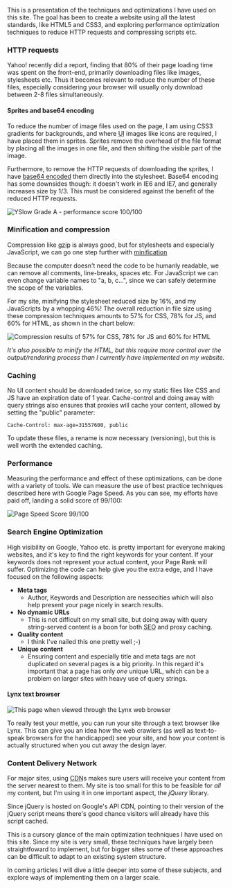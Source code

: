 This is a presentation of the techniques and optimizations I have used on this site. The goal has been to create a website using all the latest standards, like HTML5 and CSS3, and exploring performance optimization techniques to reduce HTTP requests and compressing scripts etc.

<!-- more-->

### HTTP requests

Yahoo! recently did a report, finding that 80% of their page loading time was spent on the front-end, primarily downloading files like images, stylesheets etc. Thus it becomes relevant to reduce the number of these files, especially considering your browser will usually only download between 2-8 files simultaneously.

#### Sprites and base64 encoding

<div class="floatright">
    <span class="linkedin"></span>
    <span class="facebook"></span>
    <span class="twitter"></span>
</div>

To reduce the number of image files used on the page, I am using CSS3 gradients for backgrounds, and where <abbr title="title='User Interface'">UI</abbr> images like icons are required, I have placed them in sprites. Sprites remove the overhead of the file format by placing all the images in one file, and then shifting the visible part of the image.
      
Furthermore, to remove the HTTP requests of downloading the sprites, I have [base64 encoded](/tools/base64.html "Tools: Base64 Encoder") them directly into the stylesheet. Base64 encoding has some downsides though: it doesn't work in IE6 and IE7, and generally increases size by 1/3. This must be considered against the benefit of the reduced HTTP requests.

![YSlow Grade A - performance score 100/100](/images/portfolio/site-optimization/yslow-smallsite.png)

### Minification and compression

Compression like <abbr title="GNU zip">gzip</abbr> is always good, but for stylesheets and especially JavaScript, we can go one step further with [minification](/tools/minifier.html "Tools: Script Minifier")

Because the computer doesn't need the code to be humanly readable, we can remove all comments, line-breaks, spaces etc. For JavaScript we can even change variable names to "a, b, c...", since we can safely determine the scope of the variables.
      
For my site, minifying the stylesheet reduced size by 16%, and my JavaScripts by a whopping 46%! The overall reduction in file size using these compression techniques amounts to 57% for CSS, 78% for JS, and 60% for HTML, as shown in the chart below:
      
![Compression results of 57% for CSS, 78% for JS and 60% for HTML](/images/portfolio/site-optimization/compression.png)

_It's also possible to minify the HTML, but this require more control over the output/rendering process than I currently have implemented on my website._

### Caching

No UI content should be downloaded twice, so my static files like CSS and JS have an expiration date of 1 year. Cache-control and doing away with query strings also ensures that proxies will cache your content, allowed by setting the "public" parameter:

    Cache-Control: max-age=31557600, public

To update these files, a rename is now necessary (versioning), but this is well worth the extended caching.

### Performance

Measuring the performance and effect of these optimizations, can be done with a variety of tools. We can measure the use of best practice techniques described here with Google Page Speed. As you can see, my efforts have paid off, landing a solid score of 99/100:

![Page Speed Score 99/100](/images/portfolio/site-optimization/page-speed.png)

### Search Engine Optimization

High visibility on Google, Yahoo etc. is pretty important for everyone making websites, and it's key to find the right keywords for your content. If your keywords does not represent your actual content, your Page Rank will suffer.
Optimizing the code can help give you the extra edge, and I have focused on the following aspects:

* __Meta tags__
    - Author, Keywords and Description are nessecities which will also help present your page nicely in search results.
* __No dynamic URLs__
    -  This is not difficult on my small site, but doing away with query string-served content is a boon for both <abbr title="Search Engine Optimization">SEO</abbr> and proxy caching.
* __Quality content__
    - I think I've nailed this one pretty well ;-)
* __Unique content__
    - Ensuring content and especially title and meta tags are not duplicated on several pages is a big priority. In this regard it's important that a page has only _one_ unique URL, which can be a problem on larger sites with heavy use of query strings.

#### Lynx text browser

![This page when viewed through the Lynx web browser](/images/portfolio/site-optimization/lynx.png)

To really test your mettle, you can run your site through a text browser like Lynx. This can give you an idea how the web crawlers (as well as text-to-speak browsers for the handicapped) see your site, and how your content is actually structured when you cut away the design layer.

### Content Delivery Network

For major sites, using <abbr title="Content Delivery Network">CDN</abbr>s makes sure users will receive your content from the server nearest to them. My site is too small for this to be feasible for _all_ my content, but I'm using it in one important aspect, the _jQuery_ library.

Since jQuery is hosted on Google's API CDN, pointing to their version of the jQuery script means there's good chance visitors will already have this script cached.

This is a cursory glance of the main optimization techniques I have used on this site. Since my site is very small, these techniques have largely been straightfoward to implement, but for bigger sites some of these approaches can be difficult to adapt to an existing system structure.

In coming articles I will dive a little deeper into some of these subjects, and explore ways of implementing them on a larger scale.
